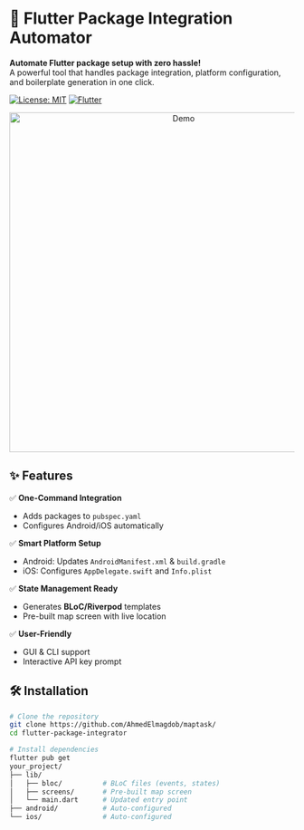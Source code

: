 # 🚀 Flutter Package Integration Automator

**Automate Flutter package setup with zero hassle!**  
A powerful tool that handles package integration, platform configuration, and boilerplate generation in one click.

[![License: MIT](https://www.svgrepo.com/show/444064/legal-license-mit.svg)](LICENSE)
[![Flutter](https://www.reshot.com/preview-assets/icons/TZCXQGV5F4/maps-TZCXQGV5F4.svg)](https://flutter.dev)

<p align="center">
  <img src="https://i.imgur.com/JqkX2zG.gif" alt="Demo" width="600">
</p>

## ✨ Features

✅ **One-Command Integration**
- Adds packages to `pubspec.yaml`
- Configures Android/iOS automatically

✅ **Smart Platform Setup**
- Android: Updates `AndroidManifest.xml` & `build.gradle`
- iOS: Configures `AppDelegate.swift` and `Info.plist`

✅ **State Management Ready**
- Generates **BLoC/Riverpod** templates
- Pre-built map screen with live location

✅ **User-Friendly**
- GUI & CLI support
- Interactive API key prompt

## 🛠️ Installation

```bash
# Clone the repository
git clone https://github.com/AhmedElmagdob/maptask/
cd flutter-package-integrator

# Install dependencies
flutter pub get
your_project/
├── lib/
│   ├── bloc/          # BLoC files (events, states)
│   ├── screens/       # Pre-built map screen
│   └── main.dart      # Updated entry point
├── android/           # Auto-configured
└── ios/               # Auto-configured
